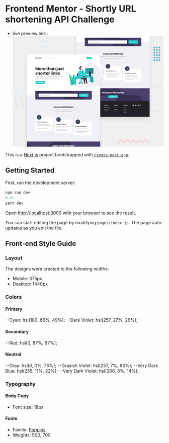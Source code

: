 # Frontend Mentor - Shortly URL shortening API Challenge

- live preview link :
  ![Design preview for the Shortly URL shortening API coding challenge](./design/desktop-preview.jpg)

This is a [Next.js](https://nextjs.org/) project bootstrapped with [`create-next-app`](https://github.com/vercel/next.js/tree/canary/packages/create-next-app).

## Getting Started

First, run the development server:

```bash
npm run dev
# or
yarn dev
```

Open [http://localhost:3000](http://localhost:3000) with your browser to see the result.

You can start editing the page by modifying `pages/index.js`. The page auto-updates as you edit the file.

## Front-end Style Guide

### Layout

The designs were created to the following widths:

- Mobile: 375px
- Desktop: 1440px

### Colors

#### Primary

--Cyan: hsl(180, 66%, 49%);
--Dark Violet: hsl(257, 27%, 26%);

#### Secondary

--Red: hsl(0, 87%, 67%);

#### Neutral

--Gray: hsl(0, 0%, 75%);
--Grayish Violet: hsl(257, 7%, 63%);
--Very Dark Blue: hsl(255, 11%, 22%);
--Very Dark Violet: hsl(260, 8%, 14%);

### Typography

#### Body Copy

- Font size: 18px

#### Fonts

- Family: [Poppins](https://fonts.google.com/specimen/Poppins)
- Weights: 500, 700
